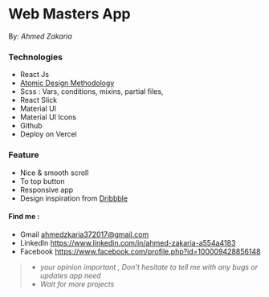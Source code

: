 # <h1> Web Masters App </h1>

By: *Ahmed Zakaria*



### Technologies
  * React Js
  * [Atomic Design Methodology](https://atomicdesign.bradfrost.com/chapter-2/)  
  * Scss : Vars, conditions, mixins, partial files, 
  * React Slick
  * Material UI
  * Material UI Icons
  * Github
  * Deploy on Vercel



### Feature
  * Nice & smooth scroll
  * To top button
  * Responsive app
  * Design inspiration from [Dribbble](https://dribbble.com/shots/15203509-E-Learning-Landing-Page/attachments/6947643?mode=media) 



#### Find me :
  - Gmail     ahmedzkaria372017@gmail.com 
  - LinkedIn  https://www.linkedin.com/in/ahmed-zakaria-a554a4183
  - Facebook  https://www.facebook.com/profile.php?id=100009428856148 
      
    
> - *your opinion important , Don't hesitate to tell me with any bugs or updates app need*
> - *Wait for more projects*
